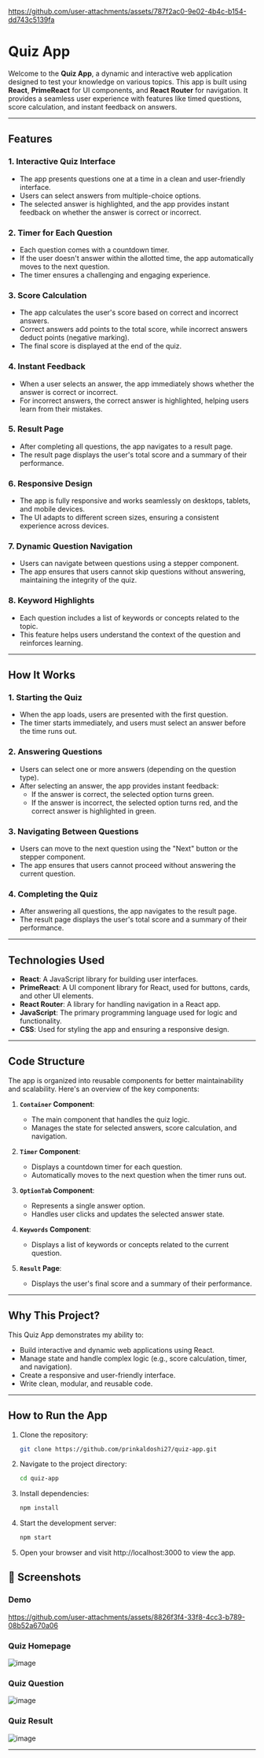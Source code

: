 
https://github.com/user-attachments/assets/787f2ac0-9e02-4b4c-b154-dd743c5139fa
# Quiz App

Welcome to the **Quiz App**, a dynamic and interactive web application designed to test your knowledge on various topics. This app is built using **React**, **PrimeReact** for UI components, and **React Router** for navigation. It provides a seamless user experience with features like timed questions, score calculation, and instant feedback on answers.

---

## Features

### 1. **Interactive Quiz Interface**
   - The app presents questions one at a time in a clean and user-friendly interface.
   - Users can select answers from multiple-choice options.
   - The selected answer is highlighted, and the app provides instant feedback on whether the answer is correct or incorrect.

### 2. **Timer for Each Question**
   - Each question comes with a countdown timer.
   - If the user doesn't answer within the allotted time, the app automatically moves to the next question.
   - The timer ensures a challenging and engaging experience.

### 3. **Score Calculation**
   - The app calculates the user's score based on correct and incorrect answers.
   - Correct answers add points to the total score, while incorrect answers deduct points (negative marking).
   - The final score is displayed at the end of the quiz.

### 4. **Instant Feedback**
   - When a user selects an answer, the app immediately shows whether the answer is correct or incorrect.
   - For incorrect answers, the correct answer is highlighted, helping users learn from their mistakes.

### 5. **Result Page**
   - After completing all questions, the app navigates to a result page.
   - The result page displays the user's total score and a summary of their performance.

### 6. **Responsive Design**
   - The app is fully responsive and works seamlessly on desktops, tablets, and mobile devices.
   - The UI adapts to different screen sizes, ensuring a consistent experience across devices.

### 7. **Dynamic Question Navigation**
   - Users can navigate between questions using a stepper component.
   - The app ensures that users cannot skip questions without answering, maintaining the integrity of the quiz.

### 8. **Keyword Highlights**
   - Each question includes a list of keywords or concepts related to the topic.
   - This feature helps users understand the context of the question and reinforces learning.

---

## How It Works

### 1. **Starting the Quiz**
   - When the app loads, users are presented with the first question.
   - The timer starts immediately, and users must select an answer before the time runs out.

### 2. **Answering Questions**
   - Users can select one or more answers (depending on the question type).
   - After selecting an answer, the app provides instant feedback:
     - If the answer is correct, the selected option turns green.
     - If the answer is incorrect, the selected option turns red, and the correct answer is highlighted in green.

### 3. **Navigating Between Questions**
   - Users can move to the next question using the "Next" button or the stepper component.
   - The app ensures that users cannot proceed without answering the current question.

### 4. **Completing the Quiz**
   - After answering all questions, the app navigates to the result page.
   - The result page displays the user's total score and a summary of their performance.

---

## Technologies Used

- **React**: A JavaScript library for building user interfaces.
- **PrimeReact**: A UI component library for React, used for buttons, cards, and other UI elements.
- **React Router**: A library for handling navigation in a React app.
- **JavaScript**: The primary programming language used for logic and functionality.
- **CSS**: Used for styling the app and ensuring a responsive design.

---

## Code Structure

The app is organized into reusable components for better maintainability and scalability. Here's an overview of the key components:

1. **`Container` Component**:
   - The main component that handles the quiz logic.
   - Manages the state for selected answers, score calculation, and navigation.

2. **`Timer` Component**:
   - Displays a countdown timer for each question.
   - Automatically moves to the next question when the timer runs out.

3. **`OptionTab` Component**:
   - Represents a single answer option.
   - Handles user clicks and updates the selected answer state.

4. **`Keywords` Component**:
   - Displays a list of keywords or concepts related to the current question.

5. **`Result` Page**:
   - Displays the user's final score and a summary of their performance.

---

## Why This Project?

This Quiz App demonstrates my ability to:
- Build interactive and dynamic web applications using React.
- Manage state and handle complex logic (e.g., score calculation, timer, and navigation).
- Create a responsive and user-friendly interface.
- Write clean, modular, and reusable code.

---

## How to Run the App

1. Clone the repository:
   ```bash
   git clone https://github.com/prinkaldoshi27/quiz-app.git

2. Navigate to the project directory:
   ```bash
   cd quiz-app

3. Install dependencies:
   ```bash
   npm install

5. Start the development server:
   ```bash
   npm start
   
6. Open your browser and visit http://localhost:3000 to view the app.

## 📸 Screenshots  

### **Demo**  
https://github.com/user-attachments/assets/8826f3f4-33f8-4cc3-b789-08b52a670a06

### **Quiz Homepage**  
![image](https://github.com/user-attachments/assets/b87fa9a7-77b4-478f-83b3-116e03422832)

### **Quiz Question**  
![image](https://github.com/user-attachments/assets/cb9c1116-8134-4328-a57b-d3ac58d0066b)

### **Quiz Result**  
![image](https://github.com/user-attachments/assets/3402cc6f-14a0-4b7c-8069-6623199a471a)


---
